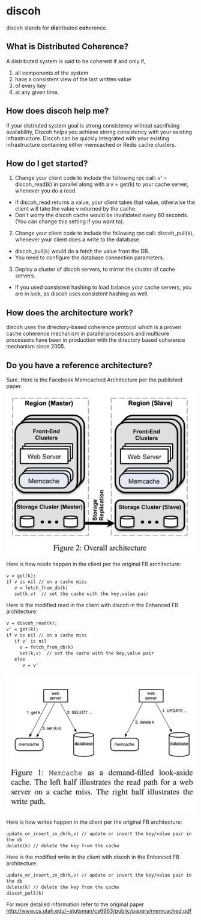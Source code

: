 # discoh
discoh stands for **dis**tributed **coh**erence. 
## What is Distributed Coherence?
A distributed system is said to be coherent if and only if, 
  1. all components of the system
  2. have a consistent view of the last written value 
  3. of every key
  4. at any given time.
## How does discoh help me?
If your distriuted system goal is strong consistency without sacrificing availability, Discoh helps you achieve strong consistency with your existing infrastructure. Discoh can be quickly integrated with your existing infrastructure containing either memcached or Redis cache clusters.
## How do I get started?
1. Change your client code to include the following rpc call: v' = discoh_read(k) in parallel along with a v = get(k) to your cache server, whenever you do a read. 
- If discoh_read returns a value, your client takes that value, otherwise the client will take the value v returned by the cache. 
- Don't worry the discoh cache would be invalidated every 60 seconds. (You can change this setting if you want to).
2. Change your client code to include the following rpc call: discoh_pull(k), whenever your client does a write to the database.
- discoh_pull(k) would do a fetch the value from the DB.
- You need to configure the database connection parameters.
3. Deploy a cluster of discoh servers, to mirror the cluster of cache servers.
- If you used consistent hashing to load balance your cache servers, you are in luck, as discoh uses consistent hashing as well. 
## How does the architecture work?
discoh uses the directory-based coherence protocol which is a proven cache coherence mechanism in parallel processors and multicore processors have been in production with the directory based coherence mechanism since 2005.
## Do you have a reference architecture?
Sure. Here is the Facebook Memcached Architecture per the published paper.
![facebook memcached architecture](Facebook_Memcached_Architecture.png)

Here is how reads happen in the client per the original FB architecture:

```
v = get(k);
if v is nil // on a cache miss
   v = fetch_from_db(k)
   set(k,v)  // set the cache with the key,value pair
```

Here is the modified read in the client with discoh in the Enhanced FB architecture:

```
v = discoh_read(k);
v' = get(k);
if v is nil // on a cache miss
   if v' is nil
     v = fetch_from_db(k)
     set(k,v)  // set the cache with the key,value pair
   else
      v = v'
```
![read and write flow](Memcache_read_write.png)

Here is how writes happen in the client per the original FB architecture:
```
update_or_insert_in_db(k,v) // update or insert the key/value pair in the db
delete(k) // delete the key from the cache
```

Here is the modified write in the client with discoh in the Enhanced FB architecture:

```
update_or_insert_in_db(k,v) // update or insert the key/value pair in the db
delete(k) // delete the key from the cache
discoh_pull(k)
```

For more detailed information refer to the original paper <http://www.cs.utah.edu/~stutsman/cs6963/public/papers/memcached.pdf>


